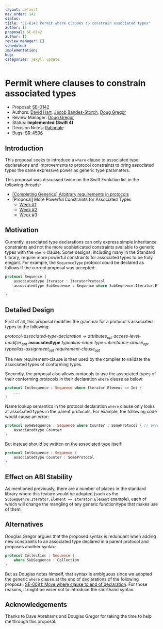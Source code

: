 ```yaml
---
layout: default
nav_order: 142
status: 
title: "SE-0142 Permit where clauses to constrain associated types"
author: []
proposal: SE-0142
author: []
review_manager: []
scheduled: 
implementation: 
bug: 
categories: jekyll update
---
```


# Permit where clauses to constrain associated types

* Proposal: [SE-0142](0142-associated-types-constraints.md)
* Authors: [David Hart](https://github.com/hartbit), [Jacob Bandes-Storch](https://github.com/jtbandes), [Doug Gregor](https://github.com/DougGregor)
* Review Manager: [Doug Gregor](https://github.com/DougGregor)
* Status: **Implemented (Swift 4)**
* Decision Notes: [Rationale](https://lists.swift.org/pipermail/swift-evolution/Week-of-Mon-20161003/027606.html)
* Bugs: [SR-4506](https://bugs.swift.org/browse/SR-4506)

## Introduction

This proposal seeks to introduce a `where` clause to associated type
declarations and improvements to protocol constraints to bring associated types
the same expressive power as generic type parameters.

This proposal was discussed twice on the Swift Evolution list in the following
threads:

* [\[Completing Generics\] Arbitrary requirements in protocols](https://lists.swift.org/pipermail/swift-evolution/Week-of-Mon-20160411/014667.html)
* [Proposal] More Powerful Constraints for Associated Types
  - [Week #1](https://lists.swift.org/pipermail/swift-evolution/Week-of-Mon-20160418/015625.html)
  - [Week #2](https://lists.swift.org/pipermail/swift-evolution/Week-of-Mon-20160425/015753.html)
  - [Week #3](https://lists.swift.org/pipermail/swift-evolution/Week-of-Mon-20160502/016354.html)

## Motivation

Currently, associated type declarations can only express simple inheritance
constraints and not the more sophisticated constraints available to generic
types with the `where` clause. Some designs, including many in the Standard
Library, require more powerful constraints for associated types to be truly
elegant. For example, the `SequenceType` protocol could be declared as follows
if the current proposal was accepted:

```swift
protocol Sequence {
    associatedtype Iterator : IteratorProtocol
    associatedtype SubSequence : Sequence where SubSequence.Iterator.Element == Iterator.Element
    ...
}
```

## Detailed Design

First of all, this proposal modifies the grammar for a protocol's associated types
to the following:

*protocol-associated-type-declaration* →
	*attributes<sub>opt</sub>*
	*access-level-modifier<sub>opt</sub>*
	**associatedtype**
	*typealias-name*
	­*type-inheritance-clause­<sub>opt</sub>*
	*typealias-assignment­<sub>opt</sub>*
	*requirement-clause<sub>opt</sub>*

The new requirement-clause is then used by the compiler to validate the
associated types of conforming types.

Secondly, the proposal also allows protocols to use the associated types of
their conforming protocols in their declaration `where` clause as below:

```swift
protocol IntSequence : Sequence where Iterator.Element == Int {
    ...
}
```

Name lookup semantics in the protocol declaration `where` clause only looks at
associated types in the parent protocols. For example, the following code would
cause an error:

```swift
protocol SomeSequence : Sequence where Counter : SomeProtocol { // error: Use of undefined associated type 'Counter'
    associatedtype Counter
}
```

But instead should be written on the associated type itself:

```swift
protocol IntSequence : Sequence {
    associatedtype Counter : SomeProtocol
}
```
 
## Effect on ABI Stability

As mentioned previously, there are a number of places in the standard library where this feature would be adopted (such as the `SubSequence.Iterator.Element == Iterator.Element` example), each of which will change the mangling of any generic function/type that makes use of them.

## Alternatives

Douglas Gregor argues that the proposed syntax is redundant when adding new
constraints to an associated type declared in a parent protocol and proposes
another syntax: 

```swift
protocol Collection : Sequence {
    where SubSequence : Collection
}
```

But as Douglas notes himself, that syntax is ambiguous since we adopted the
generic `where` clause at the end of declarations of the following proposal:
[SE-0081: Move where clause to end of declaration](https://github.com/apple/swift-evolution/blob/master/proposals/0081-move-where-expression.md). For those reasons, it might be wiser not to introduce the shorthand syntax.
 
## Acknowledgements

Thanks to Dave Abrahams and Douglas Gregor for taking the time to help me
through this proposal.
